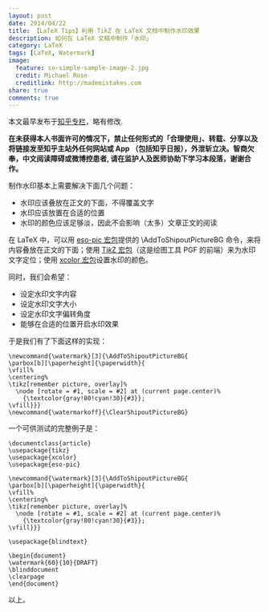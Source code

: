 ```yaml
---
layout: post
date: 2014/04/22
title: 【LaTeX Tips】利用 TikZ 在 LaTeX 文档中制作水印效果
description: 如何在 LaTeX 文稿中制作「水印」
category: LaTeX
tags: [LaTeX, Watermark]
image:
  feature: so-simple-sample-image-2.jpg
  credit: Michael Rose
  creditlink: http://mademistakes.com
share: true
comments: true
---
```


本文最早发布于[知乎专栏](http://zhuanlan.zhihu.com/LaTeX/19734756)，略有修改.

**在未获得本人书面许可的情况下，禁止任何形式的「合理使用」、转载、分享以及将链接发至知乎主站外任何网站或 App （包括知乎日报），外泄斩立决。智商欠奉，中文阅读障碍或微博控患者, 请在监护人及医师协助下学习本段落，谢谢合作。**

制作水印基本上需要解决下面几个问题：

* 水印应该叠放在正文的下面，不得覆盖文字
* 水印应该放置在合适的位置
* 水印的颜色应该足够淡，因此不会影响（太多）文章正文的阅读

<!--more-->

在 LaTeX 中，可以用 [eso-pic 宏包](http://www.ctan.org/pkg/eso-pic)提供的 \AddToShipoutPictureBG 命令，来将内容叠放在正文的下面；使用 [Ti*k*Z 宏包](http://www.ctan.org/pkg/pgf)（这是绘图工具 PGF 的前端）来为水印文字定位；使用 [xcolor 宏包](http://www.ctan.org/pkg/xcolor)设置水印的颜色。

同时，我们会希望：

* 设定水印文字内容
* 设定水印文字大小
* 设定水印文字偏转角度
* 能够在合适的位置开启水印效果

于是我们有了下面这样的实现：

    \newcommand{\watermark}[3]{\AddToShipoutPictureBG{
    \parbox[b][\paperheight]{\paperwidth}{
    \vfill%
    \centering%
    \tikz[remember picture, overlay]%
      \node [rotate = #1, scale = #2] at (current page.center)%
        {\textcolor{gray!80!cyan!30}{#3}};
    \vfill}}}
    \newcommand{\watermarkoff}{\ClearShipoutPictureBG}

一个可供测试的完整例子是：

    \documentclass{article}
    \usepackage{tikz}
    \usepackage{xcolor}
    \usepackage{eso-pic}

    \newcommand{\watermark}[3]{\AddToShipoutPictureBG{
    \parbox[b][\paperheight]{\paperwidth}{
    \vfill%
    \centering%
    \tikz[remember picture, overlay]%
      \node [rotate = #1, scale = #2] at (current page.center)%
        {\textcolor{gray!80!cyan!30}{#3}};
    \vfill}}}

    \usepackage{blindtext}

    \begin{document}
    \watermark{60}{10}{DRAFT}
    \blinddocument
    \clearpage
    \end{document}

以上。
